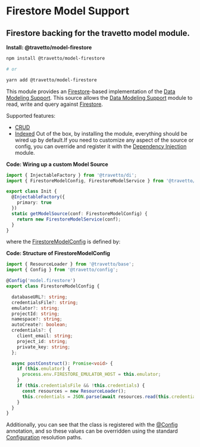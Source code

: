 <!-- This file was generated by @travetto/doc and should not be modified directly -->
<!-- Please modify https://github.com/travetto/travetto/tree/main/module/model-firestore/DOC.tsx and execute "npx trv doc" to rebuild -->
# Firestore Model Support

## Firestore backing for the travetto model module.

**Install: @travetto/model-firestore**
```bash
npm install @travetto/model-firestore

# or

yarn add @travetto/model-firestore
```

This module provides an [Firestore](https://firebase.google.com/docs/firestore)-based implementation of the [Data Modeling Support](https://github.com/travetto/travetto/tree/main/module/model#readme "Datastore abstraction for core operations.").  This source allows the [Data Modeling Support](https://github.com/travetto/travetto/tree/main/module/model#readme "Datastore abstraction for core operations.") module to read, write and query against [Firestore](https://firebase.google.com/docs/firestore). 

Supported features:
   *  [CRUD](https://github.com/travetto/travetto/tree/main/module/model/src/service/crud.ts#L11)
   *  [Indexed](https://github.com/travetto/travetto/tree/main/module/model/src/service/indexed.ts#L12)
Out of the box, by installing the module, everything should be wired up by default.If you need to customize any aspect of the source or config, you can override and register it with the [Dependency Injection](https://github.com/travetto/travetto/tree/main/module/di#readme "Dependency registration/management and injection support.") module.

**Code: Wiring up a custom Model Source**
```typescript
import { InjectableFactory } from '@travetto/di';
import { FirestoreModelConfig, FirestoreModelService } from '@travetto/model-firestore';

export class Init {
  @InjectableFactory({
    primary: true
  })
  static getModelSource(conf: FirestoreModelConfig) {
    return new FirestoreModelService(conf);
  }
}
```

where the [FirestoreModelConfig](https://github.com/travetto/travetto/tree/main/module/model-firestore/src/config.ts#L5) is defined by:

**Code: Structure of FirestoreModelConfig**
```typescript
import { ResourceLoader } from '@travetto/base';
import { Config } from '@travetto/config';

@Config('model.firestore')
export class FirestoreModelConfig {

  databaseURL?: string;
  credentialsFile?: string;
  emulator?: string;
  projectId: string;
  namespace?: string;
  autoCreate?: boolean;
  credentials?: {
    client_email: string;
    project_id: string;
    private_key: string;
  };

  async postConstruct(): Promise<void> {
    if (this.emulator) {
      process.env.FIRESTORE_EMULATOR_HOST = this.emulator;
    }
    if (this.credentialsFile && !this.credentials) {
      const resources = new ResourceLoader();
      this.credentials = JSON.parse(await resources.read(this.credentialsFile));
    }
  }
}
```

Additionally, you can see that the class is registered with the [@Config](https://github.com/travetto/travetto/tree/main/module/config/src/decorator.ts#L13) annotation, and so these values can be overridden using the standard [Configuration](https://github.com/travetto/travetto/tree/main/module/config#readme "Configuration support") resolution paths.

